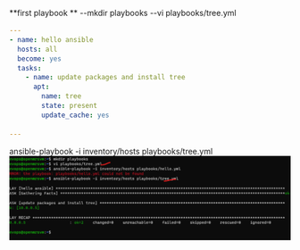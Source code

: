 **first playbook **
--mkdir playbooks
--vi playbooks/tree.yml
```yaml
---
- name: hello ansible
  hosts: all
  become: yes
  tasks:
    - name: update packages and install tree
      apt:
        name: tree
        state: present
        update_cache: yes

---
```
ansible-playbook -i inventory/hosts playbooks/tree.yml
![preview](images/an13.png)